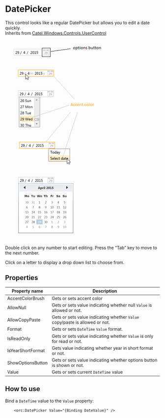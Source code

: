 DatePicker
==========

This control looks like a regular DatePicker but allows you to edit a date quickly.
<br />Inherits from [Catel.Windows.Controls.UserControl][1]

![DatePicker 01][2]

Double click on any number to start editing. Press the “Tab” key to move to the next number.

Click on a letter to display a drop down list to choose from.

## Properties

Property name|Description
-|-
AccentColorBrush|Gets or sets accent color
AllowNull|Gets or sets value indicating whether null `Value` is allowed or not.
AllowCopyPaste|Gets or sets value indicating whether `Value` copy/paste is allowed or not.
Format|Gets or sets `DateTime` `Value` format.
IsReadOnly|Gets or sets value indicating whether `Value` is only for read or not.
IsYearShortFormat|Gets value indicating whether year in short format or not.
ShowOptionsButton|Gets or sets value indicating whether options button is shown or not.
Value|Gets or sets current `DateTime` value

## How to use

Bind a `DateTime` value to the `Value` property:

```
    <orc:DatePicker Value="{Binding DateValue}" />
```
[1]: https://catelproject.atlassian.net/wiki/display/CTL/UserControl
[2]: ../images/orc.controls/datepicker/DatePicker_01.png